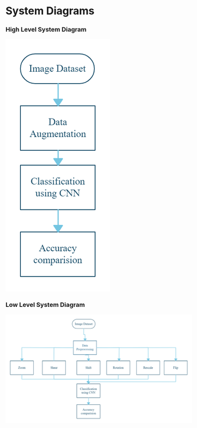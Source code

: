 # System Diagrams

### High Level System Diagram
![High Level sys Diagram](https://github.com/honey-16hc/Mini_Project/blob/main/2_Design/structure%20Diagrams/high%20level%20structure.png)

### Low Level System Diagram
![Low Level sys Diagram](https://github.com/honey-16hc/Mini_Project/blob/main/2_Design/structure%20Diagrams/low%20level%20structure.png)

